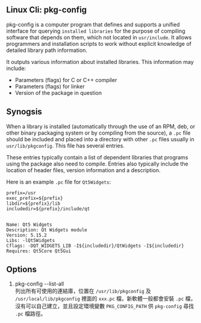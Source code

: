 ## Linux Cli: pkg-config

pkg-config is a computer program that defines and supports a unified interface for querying `installed libraries` for the purpose of compiling software that depends on them, which not located in `usr/include`. It allows programmers and installation scripts to work without explicit knowledge of detailed library path information. 

It outputs various information about installed libraries. This information may include: 
* Parameters (flags) for C or C++ compiler
* Parameters (flags) for linker
* Version of the package in question

## Synogsis
When a library is installed (automatically through the use of an RPM, deb, or other binary packaging system or by compiling from the source), a `.pc` file should be included and placed into a directory with other `.pc` files usually in `usr/lib/pkgconfig`. This file has several entries.

These entries typically contain a list of dependent libraries that programs using the package also need to compile. Entries also typically include the location of header files, version information and a description. 

Here is an example `.pc` file for `Qt5Widgets`: 
```
prefix=/usr
exec_prefix=${prefix}
libdir=${prefix}/lib
includedir=${prefix}/include/qt


Name: Qt5 Widgets
Description: Qt Widgets module
Version: 5.15.2
Libs: -lQt5Widgets 
Cflags: -DQT_WIDGETS_LIB -I${includedir}/QtWidgets -I${includedir}
Requires: Qt5Core Qt5Gui
```

## Options
1. pkg-config --list-all <br>
列出所有可使用的連結庫，位置在 `/usr/lib/pkgconfig` 及 `/usr/local/lib/pkgconfig` 裡面的 `xxx.pc` 檔，新軟體一般都會安裝 `.pc` 檔，沒有可以自己建立，並且設定環境變數 `PKG_CONFIG_PATH` 供 `pkg-config` 尋找 `.pc` 檔路徑。

